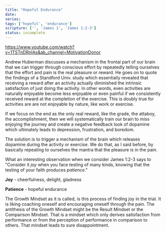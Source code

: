 ```yaml
---
title: "Hopeful Endurance"
date: 
series: 
tags: ['hopeful', 'endurance']
scripture: ['', 'James 1', 'James 1:2-3']
status: incomplete
---
```


https://www.youtube.com/watch?v=1TSTnDRnIAs&ab_channel=MotivationDonor

Andrew Huberman discusses a mechanism in the frontal part of our brain that we can trigger through conscious effort by repeatedly telling ourselves that the effort and pain is the real pleasure or reward. He goes on to quote the findings of a Standford Univ. study which essentially revealed that receiving a reward after an activity actually diminished the intrinsic satisfaction of just doing the activity. In other words, even activities are naturally enjoyable become less enjoyable or even painful if we consistently received reward at the completion of the exercise. This is doubly true for activities are are not enjoyable by nature, like work or exercise.

If we focus on the end as the only real reward, like the grade, the attaboy, the accomplishment, then we will systematically train our brain to miss enjoying the journey and create a negative feedback look of dopamine which ultimately leads to depression, frustration, and boredom.

The solution is to trigger a mechanism of the brain which releases dopamine during the activity or exercise. We do that, as I said before, by basically repeating to ourselves the mantra that the pleasure is in the pain.

What an interesting observation when we consider James 1:2-3 says to "Consider it *joy* when you face testing of many kinds, knowing that the testing of your faith produces *patience*."

**Joy** - cheerfulness, delight, gladness

**Patience** - hopeful endurance

The Growth Mindset as it is called, is this process of finding joy in the trial. It is liking coaching oneself and encouraging oneself through the pain. The antithesis of the Growth Mindset might be the Result Mindset or the Comparison Mindset. That is a mindset which only derives satisfaction from performance or from the perception of performance in comparison to others. That mindset leads to sure disappointment.